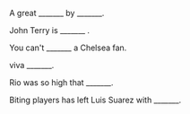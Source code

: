 A great _______ by _______.

John Terry is _______ .

You can't _______ a Chelsea fan.

viva _______.

Rio was so high that _______.

Biting players has left Luis Suarez with  _______.

